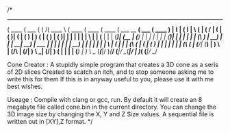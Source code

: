 /*
_______ _______ _       _______    _______ _______ _______ _______________________ _______
(  ____ (  ___  ( (    /(  ____ \  (  ____ (  ____ (  ____ (  ___  \__   __(  ___  (  ____ )
| (    \| (   ) |  \  ( | (    \/  | (    \| (    )| (    \| (   ) |  ) (  | (   ) | (    )|
| |     | |   | |   \ | | (__      | |     | (____)| (__   | (___) |  | |  | |   | | (____)|
| |     | |   | | (\ \) |  __)     | |     |     __|  __)  |  ___  |  | |  | |   | |     __)
| |     | |   | | | \   | (        | |     | (\ (  | (     | (   ) |  | |  | |   | | (\ (
| (____/| (___) | )  \  | (____/\  | (____/| ) \ \_| (____/| )   ( |  | |  | (___) | ) \ \__
(_______(_______|/    )_(_______/  (_______|/   \__(_______|/     \|  )_(  (_______|/   \__/

Cone Creator : A stupidly simple program that creates a 3D cone as a seris of 2D slices
               Created to scatch an itch, and to stop someone asking me to write this for them
               If this is in anyway useful to you, please use it with me best wishes.

Useage :       Compile with clang or gcc, run.
               By default it will create an 8 megabyte file called cone.bin in the current
               directory. You can change the 3D image size by changing the X, Y and Z Size
               values.
               A sequential file is written out in [XY],Z format.
*/
